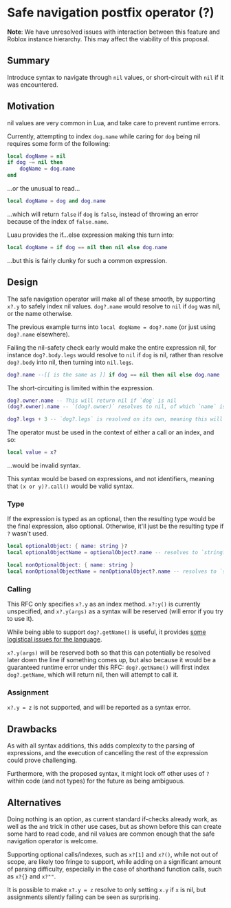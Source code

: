 # Safe navigation postfix operator (?)

**Note**: We have unresolved issues with interaction between this feature and Roblox instance hierarchy. This may affect the viability of this proposal.

## Summary

Introduce syntax to navigate through `nil` values, or short-circuit with `nil` if it was encountered.


## Motivation

nil values are very common in Lua, and take care to prevent runtime errors. 

Currently, attempting to index `dog.name` while caring for `dog` being nil requires some form of the following:

```lua
local dogName = nil
if dog ~= nil then
    dogName = dog.name
end
```

...or the unusual to read...

```lua
local dogName = dog and dog.name
```

...which will return `false` if `dog` is `false`, instead of throwing an error because of the index of `false.name`.

Luau provides the if...else expression making this turn into:

```lua
local dogName = if dog == nil then nil else dog.name
```

...but this is fairly clunky for such a common expression.

## Design

The safe navigation operator will make all of these smooth, by supporting `x?.y` to safely index nil values. `dog?.name` would resolve to `nil` if `dog` was nil, or the name otherwise.

The previous example turns into `local dogName = dog?.name` (or just using `dog?.name` elsewhere).

Failing the nil-safety check early would make the entire expression nil, for instance `dog?.body.legs` would resolve to `nil` if `dog` is nil, rather than resolve `dog?.body` into nil, then turning into `nil.legs`.

```lua
dog?.name --[[ is the same as ]] if dog == nil then nil else dog.name
```

The short-circuiting is limited within the expression.

```lua
dog?.owner.name -- This will return nil if `dog` is nil
(dog?.owner).name -- `(dog?.owner)` resolves to nil, of which `name` is then indexed. This will error at runtime if `dog` is nil.

dog?.legs + 3 -- `dog?.legs` is resolved on its own, meaning this will error at runtime if it is nil (`nil + 3`)
```

The operator must be used in the context of either a call or an index, and so:

```lua
local value = x?
```

...would be invalid syntax. 

This syntax would be based on expressions, and not identifiers, meaning that `(x or y)?.call()` would be valid syntax.

### Type
If the expression is typed as an optional, then the resulting type would be the final expression, also optional. Otherwise, it'll just be the resulting type if `?` wasn't used.

```lua
local optionalObject: { name: string }?
local optionalObjectName = optionalObject?.name -- resolves to `string?`

local nonOptionalObject: { name: string }
local nonOptionalObjectName = nonOptionalObject?.name -- resolves to `string`
```

### Calling

This RFC only specifies `x?.y` as an index method. `x?:y()` is currently unspecified, and `x?.y(args)` as a syntax will be reserved (will error if you try to use it).

While being able to support `dog?.getName()` is useful, it provides [some logistical issues for the language](https://github.com/Roblox/luau/pull/142#issuecomment-990563536).

`x?.y(args)` will be reserved both so that this can potentially be resolved later down the line if something comes up, but also because it would be a guaranteed runtime error under this RFC: `dog?.getName()` will first index `dog?.getName`, which will return nil, then will attempt to call it.

### Assignment
`x?.y = z` is not supported, and will be reported as a syntax error.

## Drawbacks

As with all syntax additions, this adds complexity to the parsing of expressions, and the execution of cancelling the rest of the expression could prove challenging.

Furthermore, with the proposed syntax, it might lock off other uses of `?` within code (and not types) for the future as being ambiguous.

## Alternatives

Doing nothing is an option, as current standard if-checks already work, as well as the `and` trick in other use cases, but as shown before this can create some hard to read code, and nil values are common enough that the safe navigation operator is welcome.

Supporting optional calls/indexes, such as `x?[1]` and `x?()`, while not out of scope, are likely too fringe to support, while adding on a significant amount of parsing difficulty, especially in the case of shorthand function calls, such as `x?{}` and `x?""`.

It is possible to make `x?.y = z` resolve to only setting `x.y` if `x` is nil, but assignments silently failing can be seen as surprising.

